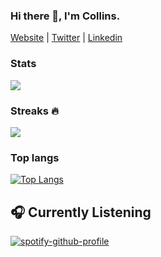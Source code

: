 ### Hi there 👋, I'm Collins.

[Website](https://collo-n.github.io/Portfolio/) |
[Twitter](https://twitter.com/Collins28815157) |
[Linkedin](https://www.linkedin.com/in/collins-nyachoti/)

### Stats

![](https://github-readme-stats.vercel.app/api?username=collo-n&count_private=true&show_icons=true&theme=city_lights&hide_border=True)
<br>

### Streaks :fire:
![](https://github-readme-streak-stats.herokuapp.com/?user=collo-n&theme=city-lights)




### Top langs

[![Top Langs](https://github-readme-stats.vercel.app/api/top-langs/?username=collo-n&langs_count=10&layout=compact&theme=city_lights&hide_border=True)](https://github.com/anuraghazra/github-readme-stats)

## 🎧 Currently Listening
[![spotify-github-profile](https://spotify-github-profile.vercel.app/api/view?uid=afs01xhyplphr41ostl1z6cwn&cover_image=true&theme=default&bar_color_cover=true&bar_color=14d30d)](https://github.com/kittinan/spotify-github-profile)

